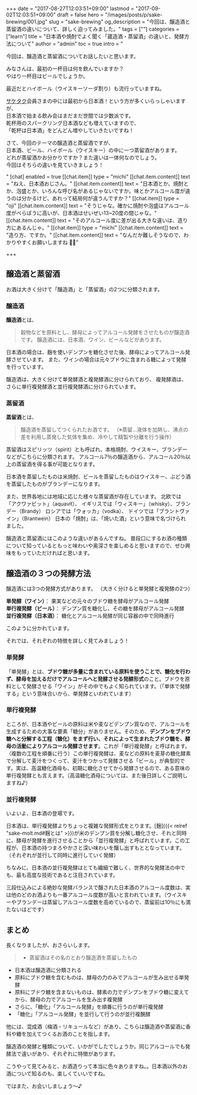 +++
date = "2017-08-27T12:03:51+09:00"
lastmod = "2017-09-02T12:03:51+09:00"
draft = false
hero = "/images/posts/p/sake-brewing/001.jpg"
slug = "sake-brewing"
og_description = "今回は、醸造酒と蒸留酒の違いについて、詳しく迫ってみました。"
tags = [""]
categories = ["learn"]
title = "日本酒や焼酎でよく聞く「蔵造酒・蒸留酒」の違いと、発酵方法について"
author = "admin"
toc = true
intro = "<p>今回は、醸造酒と蒸留酒についてお話したいと思います。</p><p>みなさんは、最初の一杯目は何を飲んでいますか？<br>やはり一杯目はビールでしょうか。</p><p>最近だとハイボール（ウイスキーソーダ割り）も流行っていますね。</p><p><a href='//saketaku.com'>サケタク</a>会員さまの中には最初から日本酒！という方が多くいらっしゃいますが、<br>日本酒で始まる飲み会はまだまだ世間では少数派です。<br>乾杯用のスパークリング日本酒なども増えていますので、<br>「乾杯は日本酒」をどんどん増やしていきたいですね！<br></p><p>さて、今回のテーマの醸造酒と蒸留酒ですが、<br>日本酒、ビール、ハイボール（ウイスキー）の中に一つ蒸留酒があります。<br>どれが蒸留酒かお分かりですか？また違いは一体何なのでしょう。<br>今回はそちらの違いを見ていきましょう！</p>"
[chat]
  enabled = true
  [[chat.item]]
    type = "michi"
    [[chat.item.content]]
      text = "ねえ、日本酒おじさん。"
    [[chat.item.content]]
      text = "日本酒とか、焼酎とか、泡盛とか、いろんな呼び名があるじゃないですか。味とかアルコール度が違うのは分かるけど、あれって結局何が違うんですか？"
  [[chat.item]]
    type = "oji"
    [[chat.item.content]]
      text = "そうじゃな。確かに焼酎や泡盛はアルコール度がべらぼうに高いが、日本酒はせいぜい13~20度の間じゃな。"
    [[chat.item.content]]
      text = "そのアルコール度に差が出る大きな違いは、造り方にあるんじゃ。"
  [[chat.item]]
    type = "michi"
    [[chat.item.content]]
      text = "造り方、ですか。"
    [[chat.item.content]]
      text = "なんだか難しそうなので、わかりやすくお願いしますね 🙏💦"

+++


## 醸造酒と蒸留酒

お酒は大きく分けて「醸造酒」と「蒸留酒」の2つに分類されます。

### 醸造酒
**醸造酒**とは、

> 穀物などを原料とし、酵母によってアルコール発酵をさせたものが醸造酒です。
醸造酒には、日本酒、ワイン、ビールなどがあります。

日本酒の場合は、麹を使いデンプンを糖化させた後、酵母によってアルコール発酵させています。
また、ワインの場合は元々ブドウに含まれる糖によって発酵を行っています。

醸造酒は、大きく分けて単発酵酒と複発酵酒に分けられており、
複発酵酒は、さらに単行複発酵酒と並行複発酵酒に分けられています。

### 蒸留酒
**蒸留酒**とは、

> 醸造酒を蒸留してつくられたお酒です。
（※蒸留…液体を加熱し、沸点の差を利用し蒸発した気体を集め、冷やして精製や分離を行う操作）

蒸留酒はスピリッツ（spirit）とも呼ばれ、本格焼酎、ウイスキー、ブランデーなどがこちらに分類されます。
アルコ一ル7％の醸造酒から、アルコール20％以上の蒸留酒を得る事が可能となります。

日本酒を蒸留したものは米焼酎、ビールを蒸留したものはウイスキー、ぶどう酒を蒸留したものがブランデーになります。

また、世界各地には地域に応じた様々な蒸留酒が存在しています。
 北欧では「アクワァビット」（aquavit）、
イギリスでは「ウィスキー」（whisky）、ブランデー（Brandy）
ロシアでは「ウォッカ」（vodka）、
ドイツでは「ブラントヴァイン」（Brantwein）
日本の「焼酎」は、「焼いた酒」という意味で名づけられました。

醸造酒と蒸留酒にはこのような違いがあるんですね。
普段口にするお酒の種類について知っているともっと味わいや奥深さを楽しめると思いますので、ぜひ興味をもっていただければと思います。


## 醸造酒の３つの発酵方法

醸造酒には3つの発酵方式があります。
（大きく分けると単発酵と複発酵の2つ）

**単発酵（ワイン）**： 果実などの元々のブドウ糖を酵母がアルコール発酵  
**単行複発酵（ビール）**： デンプン質を糖化し、その糖を酵母がアルコール発酵  
**並行複発酵（日本酒）**： 糖化とアルコール発酵が同じ容器の中で同時進行

このように分かれています。

それでは、それぞれの特徴を詳しく見てみましょう！

### 単発酵
「単発酵」とは、**ブドウ糖が多量に含まれている原料を使うことで、糖化を行わず、酵母を加えるだけでアルコールへと発酵させる発酵形式**のこと。ブドウを原料として発酵させる「ワイン」がその中でもよく知られています。（「単体で発酵する」という意味合いから、単発酵といわれています）


### 単行複発酵
ところが、日本酒やビールの原料は米や麦などデンプン質なので、アルコールを生成するための大事な要素「糖分」がありません。そのため、**デンプンをブドウ糖へと分解する工程（糖化）をまず行い、それによって生まれたブドウ糖を、酵母の活動によりアルコール発酵させます**。これが「単行複発酵」と呼ばれます。（複数の工程を順番に行う）この単行複発酵は、麦などの原料を麦芽の糖化酵素で分解して麦汁をつくって、麦汁をつかって発酵させる「ビール」が典型的です。実は、高温糖化酒母も、初期に糖化させてから発酵させるので、ある意味の単行複発酵とも言えます。（高温糖化酒母については、また後日詳しくご説明しますね♪）

### 並行複発酵
いよいよ、日本酒の登場です。

日本酒は、単行複発酵よりちょっと複雑な発酵形式をとります。[麹]({{< relref "sake-molt.md#麹とは" >}})が米のデンプン質を分解し糖化させ、それと同時に、酵母が発酵を進行させることから「並行複発酵」と呼ばれています。この工程が、日本酒の持つまろやかさと深い味わいを醸し出すもととなっています。（それぞれが並行して同時に進行していく発酵）

ちなみに、日本酒の並行複発酵はとても繊細で難しく、世界的な発酵法の中でも、最も高度な技術であると注目されています。

三段仕込みによる絶妙な発酵バランスで醸された日本酒のアルコール度数は、実は他のどのお酒よりも一番アルコール度数が高いと言われています。（ウイスキーやブランデーは蒸留しアルコール度数を高めているので、蒸留前は10％にも満たないほどです）

## まとめ

長くなりましたが、おさらいします。

>- 蒸留酒はその名のとおり醸造酒を蒸留したもの
- 日本酒は醸造酒に分類される
- 原料にブドウ糖を含むものは、酵母の力のみでアルコールが生み出せる単発酵
- 原料にブドウ糖を含まないものは、酵素の力でデンプンをブドウ糖に変えてから、酵母の力でアルコールを生み出す複発酵
- さらに、「糖化」「アルコール発酵」を順番に行うのが単行複発酵
- 「糖化」「アルコール発酵」を並行して行うのが並行複醗酵

他には、混成酒（梅酒・リキュールなど）があり、こちらは醸造酒や蒸留酒に香料や糖を加えてつくるお酒のことを指します。

醸造酒の発酵と種類について、いかがでしたでしょうか。同じアルコールでも発酵法で違いがあり、それぞれに特徴があります。

こうやって見てみると、お酒造りって本当に色々ありますね。。日本酒以外のお酒について知るのも、楽しくていいですね。

ではまた、お会いしましょう〜♪

